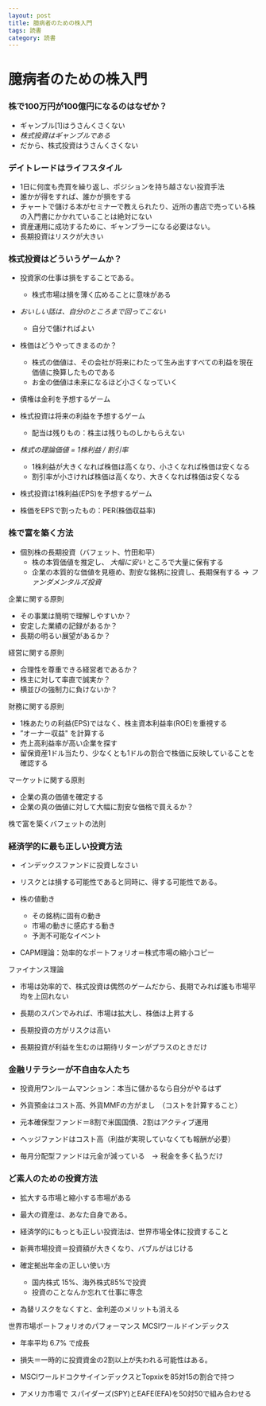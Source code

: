 ```yaml
---
layout: post
title: 臆病者のための株入門
tags: 読書
category: 読書
---
```


# 臆病者のための株入門

### 株で100万円が100億円になるのはなぜか？

* ギャンブル[1]はうさんくさくない
* *株式投資はギャンブルである*
* だから、株式投資はうさんくさくない

### デイトレードはライフスタイル

* 1日に何度も売買を繰り返し、ポジションを持ち越さない投資手法
* 誰かが得をすれば、誰かが損をする
* チャートで儲ける本がセミナーで教えられたり、近所の書店で売っている株の入門書にかかれていることは絶対にない
* 資産運用に成功するために、ギャンブラーになる必要はない。
* 長期投資はリスクが大きい

### 株式投資はどういうゲームか？

* 投資家の仕事は損をすることである。
  * 株式市場は損を薄く広めることに意味がある
* *おいしい話は、自分のところまで回ってこない*
  * 自分で儲ければよい

* 株価はどうやってきまるのか？
  * 株式の価値は、その会社が将来にわたって生み出すすべての利益を現在価値に換算したものである
  * お金の価値は未来になるほど小さくなっていく

* 債権は金利を予想するゲーム
* 株式投資は将来の利益を予想するゲーム
  * 配当は残りもの：株主は残りものしかもらえない

* *株式の理論価値 = 1株利益 / 割引率*
  * 1株利益が大きくなれば株価は高くなり、小さくなれば株価は安くなる
  * 割引率が小さければ株価は高くなり、大きくなれば株価は安くなる

* 株式投資は1株利益(EPS)を予想するゲーム
* 株価をEPSで割ったもの：PER(株価収益率)

### 株で富を築く方法

* 個別株の長期投資（バフェット、竹田和平）
  * 株の本質価値を推定し、 *大幅に安い* ところで大量に保有する
  * 企業の本質的な価値を見極め、割安な銘柄に投資し、長期保有する → *ファンダメンタルズ投資*

企業に関する原則
* その事業は簡明で理解しやすいか？
* 安定した業績の記録があるか？
* 長期の明るい展望があるか？

経営に関する原則
* 合理性を尊重できる経営者であるか？
* 株主に対して率直で誠実か？
* 横並びの強制力に負けないか？

財務に関する原則
* 1株あたりの利益(EPS)ではなく、株主資本利益率(ROE)を重視する
* ”オーナー収益" を計算する
* 売上高利益率が高い企業を探す
* 留保資産1ドル当たり、少なくとも1ドルの割合で株価に反映していることを確認する

マーケットに関する原則
* 企業の真の価値を確定する
* 企業の真の価値に対して大幅に割安な価格で買えるか？

株で富を築くバフェットの法則

### 経済学的に最も正しい投資方法

* インデックスファンドに投資しなさい

* リスクとは損する可能性であると同時に、得する可能性である。

* 株の値動き
  * その銘柄に固有の動き
  * 市場の動きに感応する動き
  * 予測不可能なイベント

* CAPM理論：効率的なポートフォリオ＝株式市場の縮小コピー

ファイナンス理論
* 市場は効率的で、株式投資は偶然のゲームだから、長期でみれば誰も市場平均を上回れない
* 長期のスパンでみれば、市場は拡大し、株価は上昇する

* 長期投資の方がリスクは高い
* 長期投資が利益を生むのは期待リターンがプラスのときだけ

### 金融リテラシーが不自由な人たち

* 投資用ワンルームマンション：本当に儲かるなら自分がやるはず
* 外貨預金はコスト高、外貨MMFの方がまし　（コストを計算すること）
* 元本確保型ファンド＝8割で米国国債、2割はアクティブ運用

* ヘッジファンドはコスト高（利益が実現していなくても報酬が必要）
* 毎月分配型ファンドは元金が減っている　→ 税金を多く払うだけ

### ど素人のための投資方法

* 拡大する市場と縮小する市場がある
* 最大の資産は、あなた自身である。
* 経済学的にもっとも正しい投資法は、世界市場全体に投資すること

* 新興市場投資＝投資額が大きくなり、バブルがはじける

* 確定拠出年金の正しい使い方
  * 国内株式 15%、海外株式85%で投資
  * 投資のことなんか忘れて仕事に専念

* 為替リスクをなくすと、金利差のメリットも消える

世界市場ポートフォリオのパフォーマンス
MCSIワールドインデックス

* 年率平均 6.7% で成長
* 損失＝一時的に投資資金の2割以上が失われる可能性はある。

* MSCIワールドコクサイインデックスとTopxixを85対15の割合で持つ
* アメリカ市場で スパイダーズ(SPY)とEAFE(EFA)を50対50で組み合わせる

